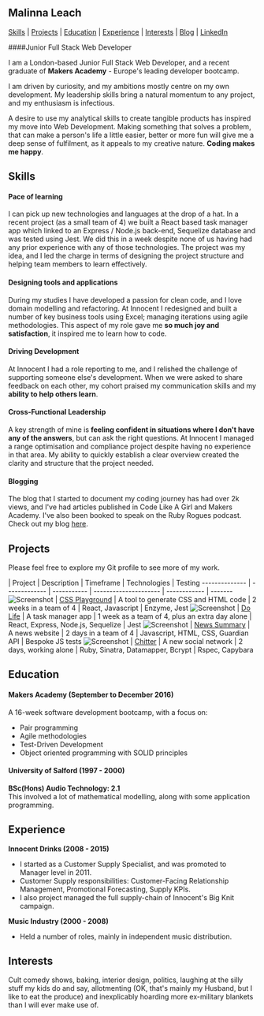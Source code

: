 ## Malinna Leach

[Skills](#skills) | [Projects](#projects) | [Education](#education) | [Experience](#experience) |  [Interests](#interests) | [Blog](https://medium.com/@malinnaleach) | [LinkedIn](https://www.linkedin.com/in/malinna-leach-bab84b10b)

####Junior Full Stack Web Developer

I am a London-based Junior Full Stack Web Developer, and a recent graduate of **Makers Academy** - Europe's leading developer bootcamp.  

I am driven by curiosity, and my ambitions mostly centre on my own development.  My leadership skills bring a natural momentum to any project, and my enthusiasm is infectious.

A desire to use my analytical skills to create tangible products has inspired my move into Web Development.  Making something that solves a problem, that can make a person's life a little easier, better or more fun will give me a deep sense of fulfilment, as it appeals to my creative nature.  **Coding makes me happy**.

## Skills

#### Pace of learning
I can pick up new technologies and languages at the drop of a hat.  In a recent project (as a small team of 4) we built a React based task manager app which linked to an Express / Node.js back-end, Sequelize database and was tested using Jest. We did this in a week despite none of us having had any prior experience with any of those technologies. The project was my idea, and I led the charge in terms of designing the project structure and helping team members to learn effectively.

#### Designing tools and applications
During my studies I have developed a passion for clean code, and I love domain modelling and refactoring.  At Innocent I redesigned and built a number of key business tools using Excel; managing iterations using agile methodologies.  This aspect of my role gave me **so much joy and satisfaction**, it inspired me to learn how to code.

#### Driving Development
At Innocent I had a role reporting to me, and I relished the challenge of supporting someone else's development.  When we were asked to share feedback on each other, my cohort praised my communication skills and my **ability to help others learn**.  

#### Cross-Functional Leadership
A key strength of mine is **feeling confident in situations where I don't have any of the answers**, but can ask the right questions.  At Innocent I managed a range optimisation and compliance project despite having no experience in that area. My ability to quickly establish a clear overview created the clarity and structure that the project needed.

#### Blogging
The blog that I started to document my coding journey has had over 2k views, and I've had articles published in Code Like A Girl and Makers Academy.  I've also been booked to speak on the Ruby Rogues podcast.  Check out my blog [here](https://medium.com/@malinnaleach).

## Projects
Please feel free to explore my Git profile to see more of my work.  

 | Project | Description | Timeframe | Technologies | Testing
-------------- | ------------- | ----------- | --------------------- | ------------ | -------
![Screenshot](https://www.dropbox.com/s/k87144urxf2ytna/Screen%20Shot%202016-12-16%20at%2016.04.50.png?raw=1)  |  [CSS Playground](https://github.com/MalinnaLeach/CSS-playground)  |  A tool to generate CSS and HTML code  |  2 weeks in a team of 4  |  React, Javascript  |  Enzyme, Jest
![Screenshot](https://www.dropbox.com/s/c2btovu2fk3407w/Screen%20Shot%202016-11-30%20at%2021.48.26.png?raw=1)  |  [Do Life](https://github.com/MalinnaLeach/task-manager)  |  A task manager app  |  1 week as a team of 4, plus an extra day alone  |  React, Express, Node.js, Sequelize  |  Jest
![Screenshot](https://www.dropbox.com/s/re858mb3j8hoeuo/Screen%20Shot%202016-11-12%20at%2020.06.27.png?raw=1)  |  [News Summary](https://github.com/MalinnaLeach/news-summary) | A news website | 2 days in a team of 4 | Javascript, HTML, CSS, Guardian API | Bespoke JS tests
![Screenshot](https://www.dropbox.com/s/bpigp2gnv9mer42/Screen%20Shot%202016-10-23%20at%2020.21.38.png?raw=1)  |  [Chitter](https://github.com/MalinnaLeach/chitter-challenge) | A new social network | 2 days, working alone | Ruby, Sinatra, Datamapper, Bcrypt | Rspec, Capybara


## Education

#### Makers Academy (September to December 2016)

A 16-week software development bootcamp, with a focus on:

- Pair programming  
- Agile methodologies  
- Test-Driven Development  
- Object oriented programming with SOLID principles

#### University of Salford (1997 - 2000)

**BSc(Hons) Audio Technology:  2.1**    
This involved a lot of mathematical modelling, along with some application programming.


## Experience

**Innocent Drinks (2008 - 2015)**    
- I started as a Customer Supply Specialist, and was promoted to Manager level in 2011.
- Customer Supply responsibilities:  Customer-Facing Relationship Management, Promotional Forecasting, Supply KPIs.
- I also project managed the full supply-chain of Innocent's Big Knit campaign.

**Music Industry (2000 - 2008)**   
- Held a number of roles, mainly in independent music distribution.


## Interests
Cult comedy shows, baking, interior design, politics, laughing at the silly stuff my kids do and say, allotmenting (OK, that's mainly my Husband, but I like to eat the produce) and inexplicably hoarding more ex-military blankets than I will ever make use of.
